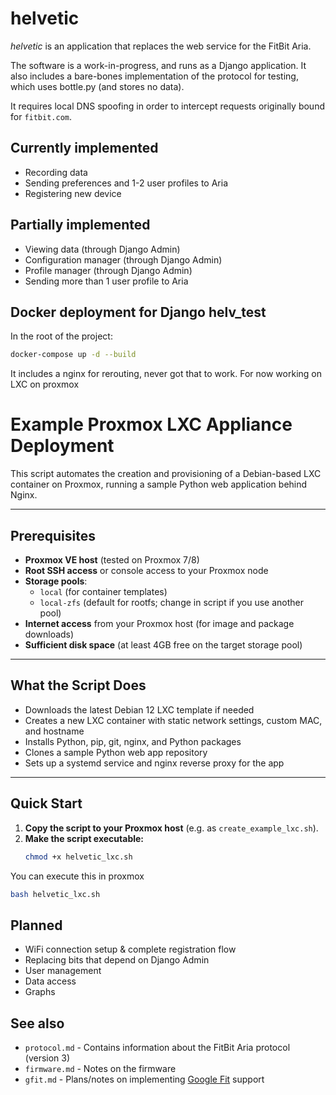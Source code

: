 # helvetic

*helvetic* is an application that replaces the web service for the FitBit Aria.

The software is a work-in-progress, and runs as a Django application.  It also includes a bare-bones implementation of the protocol for testing, which uses bottle.py (and stores no data).

It requires local DNS spoofing in order to intercept requests originally bound for `fitbit.com`.

## Currently implemented

* Recording data
* Sending preferences and 1-2 user profiles to Aria
* Registering new device

## Partially implemented

* Viewing data (through Django Admin)
* Configuration manager (through Django Admin)
* Profile manager (through Django Admin)
* Sending more than 1 user profile to Aria

## Docker deployment for Django helv_test

In the root of the project:
```sh
docker-compose up -d --build
```
It includes a nginx for rerouting, never got that to work. For now working on LXC on proxmox

# Example Proxmox LXC Appliance Deployment

This script automates the creation and provisioning of a Debian-based LXC container on Proxmox, running a sample Python web application behind Nginx.

---

## Prerequisites

- **Proxmox VE host** (tested on Proxmox 7/8)
- **Root SSH access** or console access to your Proxmox node
- **Storage pools**:
  - `local` (for container templates)
  - `local-zfs` (default for rootfs; change in script if you use another pool)
- **Internet access** from your Proxmox host (for image and package downloads)
- **Sufficient disk space** (at least 4GB free on the target storage pool)

---

## What the Script Does

- Downloads the latest Debian 12 LXC template if needed
- Creates a new LXC container with static network settings, custom MAC, and hostname
- Installs Python, pip, git, nginx, and Python packages
- Clones a sample Python web app repository
- Sets up a systemd service and nginx reverse proxy for the app

---

## Quick Start

1. **Copy the script to your Proxmox host** (e.g. as `create_example_lxc.sh`).
2. **Make the script executable:**
   ```bash
   chmod +x helvetic_lxc.sh

You can execute this in proxmox
```sh
bash helvetic_lxc.sh
```

## Planned

* WiFi connection setup & complete registration flow
* Replacing bits that depend on Django Admin
* User management
* Data access
* Graphs

## See also

* `protocol.md` - Contains information about the FitBit Aria protocol (version 3)
* `firmware.md` - Notes on the firmware
* `gfit.md` - Plans/notes on implementing [Google Fit](https://fit.google.com) support


